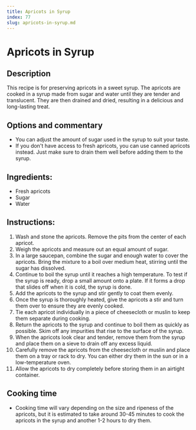 ```yaml
---
title: Apricots in Syrup
index: 77
slug: apricots-in-syrup.md
---
```


# Apricots in Syrup

## Description
This recipe is for preserving apricots in a sweet syrup. The apricots are cooked in a syrup made from sugar and water until they are tender and translucent. They are then drained and dried, resulting in a delicious and long-lasting treat.

## Options and commentary
- You can adjust the amount of sugar used in the syrup to suit your taste. 
- If you don't have access to fresh apricots, you can use canned apricots instead. Just make sure to drain them well before adding them to the syrup.

## Ingredients:
- Fresh apricots
- Sugar
- Water

## Instructions:
1. Wash and stone the apricots. Remove the pits from the center of each apricot.
2. Weigh the apricots and measure out an equal amount of sugar.
3. In a large saucepan, combine the sugar and enough water to cover the apricots. Bring the mixture to a boil over medium heat, stirring until the sugar has dissolved.
4. Continue to boil the syrup until it reaches a high temperature. To test if the syrup is ready, drop a small amount onto a plate. If it forms a drop that slides off when it is cold, the syrup is done.
5. Add the apricots to the syrup and stir gently to coat them evenly. 
6. Once the syrup is thoroughly heated, give the apricots a stir and turn them over to ensure they are evenly cooked. 
7. Tie each apricot individually in a piece of cheesecloth or muslin to keep them separate during cooking. 
8. Return the apricots to the syrup and continue to boil them as quickly as possible. Skim off any impurities that rise to the surface of the syrup.
9. When the apricots look clear and tender, remove them from the syrup and place them on a sieve to drain off any excess liquid.
10. Carefully remove the apricots from the cheesecloth or muslin and place them on a tray or rack to dry. You can either dry them in the sun or in a low-temperature oven.
11. Allow the apricots to dry completely before storing them in an airtight container.

## Cooking time
- Cooking time will vary depending on the size and ripeness of the apricots, but it is estimated to take around 30-45 minutes to cook the apricots in the syrup and another 1-2 hours to dry them.